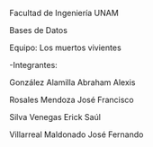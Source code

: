 Facultad de Ingeniería UNAM

Bases de Datos

Equipo: Los muertos vivientes

-Integrantes:

González Alamilla Abraham Alexis

Rosales Mendoza José Francisco

Silva Venegas Erick Saúl

Villarreal Maldonado José Fernando
